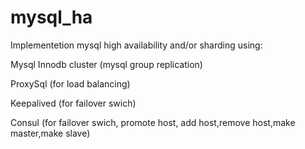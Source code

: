 # mysql_ha

Implementetion mysql high availability and/or sharding using:

Mysql Innodb cluster (mysql group replication)


ProxySql (for load balancing)


Keepalived (for failover swich)


Consul (for failover swich, promote host, add host,remove host,make master,make slave)







